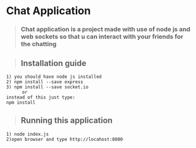 # Chat Application

> ### Chat application is a project made with use of  node js and web sockets so that u can interact with your friends for the chatting

> ## Installation guide
    1) you should have node js installed
    2) npm install --save express
    3) npm install --save socket.io
          or
    instead of this just type:
    npm install

> ## Running this application
    1) node index.js
    2)open browser and type http://locahost:8080